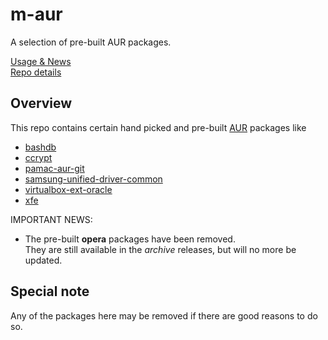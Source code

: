 # m-aur
A selection of pre-built AUR packages.

[Usage & News](../../../m-repo-info/blob/master/README.md)<br>
[Repo details](../../../m-aur/releases)

## Overview
This repo contains certain hand picked and pre-built [AUR](https://aur.archlinux.org/packages) packages like
  - [bashdb](https://aur.archlinux.org/packages/bashdb)
  - [ccrypt](https://aur.archlinux.org/packages/ccrypt)
  - [pamac-aur-git](https://aur.archlinux.org/packages/pamac-aur-git)
  - [samsung-unified-driver-common](https://aur.archlinux.org/packages/samsung-unified-driver-common)
  - [virtualbox-ext-oracle](https://aur.archlinux.org/packages/virtualbox-ext-oracle)
  - [xfe](https://aur.archlinux.org/packages/xfe)

IMPORTANT NEWS:<br>
- The pre-built **opera** packages have been removed.<br>
  They are still available in the *archive* releases, but will no more be updated.

## Special note
Any of the packages here may be removed if there are good reasons to do so.
